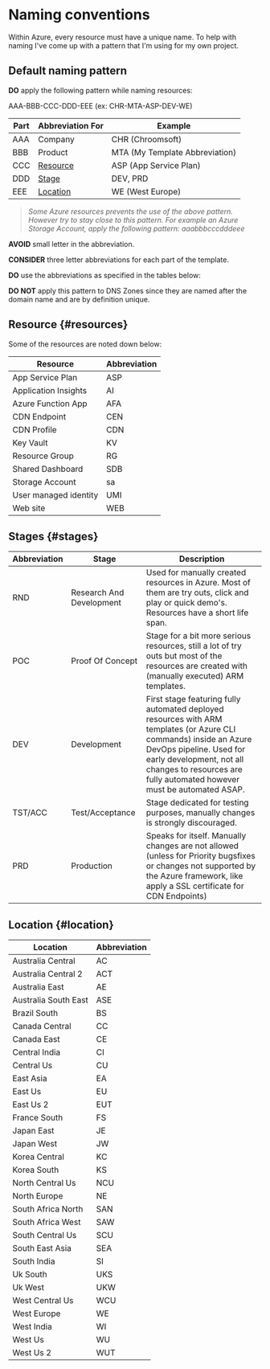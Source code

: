 # Naming conventions
Within Azure, every resource must have a unique name. To help with naming I've come up with a pattern that I'm using for my own project.

## Default naming pattern

**DO** apply the following pattern while naming resources:

 AAA-BBB-CCC-DDD-EEE (ex: CHR-MTA-ASP-DEV-WE)

| Part | Abbreviation For | Example
| ---- | -----------| ---
| AAA  | Company | CHR (Chroomsoft)
| BBB  | Product | MTA (My Template Abbreviation)
| CCC  | [Resource](#resources) | ASP (App Service Plan)
| DDD  | [Stage](#stage) | DEV, PRD
| EEE  | [Location](#location) | WE (West Europe)

> *Some Azure resources prevents the use of the above pattern. However try to stay close to this pattern. For example an Azure Storage Account, apply the following pattern: aaabbbcccdddeee*

**AVOID** small letter in the abbreviation.

**CONSIDER** three letter abbreviations for each part of the template. 

**DO** use the abbreviations as specified in the tables below:

**DO NOT** apply this pattern to DNS Zones since they are named after the domain name and are by definition unique. 

## Resource {#resources}
Some of the resources are noted down below:

| Resource           | Abbreviation 
| ------------------ | ---
|App Service Plan|ASP
|Application Insights|AI
|Azure Function App|AFA
|CDN Endpoint|CEN
|CDN Profile|CDN
|Key Vault|KV
|Resource Group|RG
|Shared Dashboard|SDB
|Storage Account|sa
|User managed identity|UMI
|Web site|WEB

## Stages {#stages}
| Abbreviation | Stage | Description
| --- | --- | ---
| RND | Research And Development | Used for manually created resources in Azure. Most of them are try outs, click and play or quick demo's. Resources have a short life span. 
| POC | Proof Of Concept | Stage for a bit more serious resources, still a lot of try outs but most of the resources are created with (manually executed) ARM templates.
| DEV | Development | First stage featuring fully automated deployed resources with ARM templates (or Azure CLI commands) inside an Azure DevOps pipeline. Used for early development, not all changes to resources are fully automated however must be automated ASAP.
| TST/ACC | Test/Acceptance | Stage dedicated for testing purposes, manually changes is strongly discouraged.
| PRD | Production | Speaks for itself. Manually changes are not allowed (unless for Priority bugsfixes or changes not supported by the Azure framework, like apply a SSL certificate for CDN Endpoints)

## Location {#location}

| Location      | Abbreviation |
| --- | ---
|Australia Central|AC
|Australia Central 2|ACT
|Australia East|AE
|Australia South East|ASE
|Brazil South|BS
|Canada Central|CC
|Canada East|CE
|Central India|CI
|Central Us|CU
|East Asia|EA
|East Us|EU
|East Us 2|EUT
|France South|FS
|Japan East|JE
|Japan West|JW
|Korea Central|KC
|Korea South|KS
|North Central Us|NCU
|North Europe|NE
|South Africa North|SAN
|South Africa West|SAW
|South Central Us|SCU
|South East Asia|SEA
|South India|SI
|Uk South|UKS
|Uk West|UKW
|West Central Us|WCU
|West Europe|WE
|West India|WI
|West Us|WU
|West Us 2|WUT